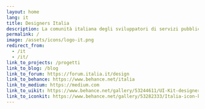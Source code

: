 ```yaml
---
layout: home
lang: it
title: Designers Italia
description: La comunità italiana degli sviluppatori di servizi pubblici
permalink: /
image: /assets/icons/logo-it.png
redirect_from:
  - /it
  - /it/
link_to_projects: /progetti
link_to_blog: /blog
link_to_forum: https://forum.italia.it/design
link_to_behance: https://www.behance.net/italia
link_to_medium: https://medium.com
link_to_uikit: https://www.behance.net/gallery/53244611/UI-Kit-designers-italia
link_to_iconkit: https://www.behance.net/gallery/53282333/Italia-icon-kit
---
```


